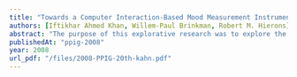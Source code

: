 ```yaml
---
title: "Towards a Computer Interaction-Based Mood Measurement Instrument"
authors: [Iftikhar Ahmed Khan, Willem-Paul Brinkman, Robert M. Hierons]
abstract: "The purpose of this explorative research was to explore the mood of a computer user and his or her use of keyboard and mouse. Twenty-six users (13 programmers and 13 frequent computer users) took part in the study. A background software application executing on participants’ computers logged the keyboard key press and mouse click events. The correlations between moods of the participants and their use of keyboard and mouse show that it might be possible to create individual tailor made mood measures based on individuals keyboard and mouse use. The highest and lowest significant correlations found were r (63) = 0.39, p<= 0.01 and r (73) = -0.24, p<= 0.05 respectively. About 31% of participants showed significant correlations towards valence whereas about 27% showed significant correlations toward arousal. Further, the data shows that experience and self discipline might be a factor to predict people who show significant correlation between their behaviour and valence level. Similarly dutifulness might help in predicting people who show significant correlation between their behaviour and arousal level."
publishedAt: "ppig-2008"
year: 2008
url_pdf: "/files/2008-PPIG-20th-kahn.pdf"
---
```

